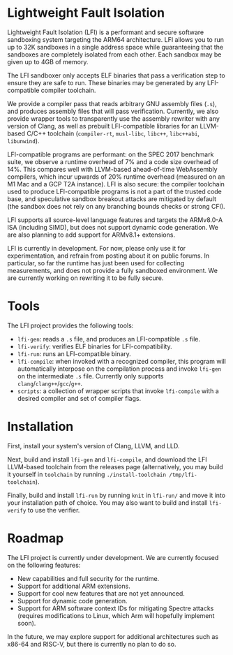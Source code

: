 # Lightweight Fault Isolation

Lightweight Fault Isolation (LFI) is a performant and secure software
sandboxing system targeting the ARM64 architecture. LFI allows you to run up to
32K sandboxes in a single address space while guaranteeing that the sandboxes
are completely isolated from each other. Each sandbox may be given up to 4GB of
memory.

The LFI sandboxer only accepts ELF binaries that pass a verification step to
ensure they are safe to run. These binaries may be generated by any
LFI-compatible compiler toolchain.

We provide a compiler pass that reads arbitrary GNU assembly files (`.s`), and
produces assembly files that will pass verification. Currently, we also provide
wrapper tools to transparently use the assembly rewriter with any version of
Clang, as well as prebuilt LFI-compatible libraries for an LLVM-based C/C++
toolchain (`compiler-rt`, `musl-libc`, `libc++`, `libc++abi`, `libunwind`).

LFI-compatible programs are performant: on the SPEC 2017 benchmark suite, we
observe a runtime overhead of 7% and a code size overhead of 14%. This compares
well with LLVM-based ahead-of-time WebAssembly compilers, which incur upwards
of 20% runtime overhead (measured on an M1 Mac and a GCP T2A instance). LFI is
also secure: the compiler toolchain used to produce LFI-compatible programs is
not a part of the trusted code base, and speculative sandbox breakout attacks
are mitigated by default (the sandbox does not rely on any branching bounds
checks or strong CFI).

LFI supports all source-level language features and targets the ARMv8.0-A ISA
(including SIMD), but does not support dynamic code generation. We are also
planning to add support for ARMv8.1+ extensions.

LFI is currently in development. For now, please only use it for
experimentation, and refrain from posting about it on public forums. In
particular, so far the runtime has just been used for collecting measurements,
and does not provide a fully sandboxed environment. We are currently working on
rewriting it to be fully secure.

# Tools

The LFI project provides the following tools:

* `lfi-gen`: reads a `.s` file, and produces an LFI-compatible `.s` file.
* `lfi-verify`: verifies ELF binaries for LFI-compatibility.
* `lfi-run`: runs an LFI-compatible binary.
* `lfi-compile`: when invoked with a recognized compiler, this program will
  automatically interpose on the compilation process and invoke `lfi-gen` on
  the intermediate `.s` file. Currently only supports
  `clang`/`clang++`/`gcc`/`g++`.
* `scripts`: a collection of wrapper scripts that invoke `lfi-compile` with a
  desired compiler and set of compiler flags.

# Installation

First, install your system's version of Clang, LLVM, and LLD.

Next, build and install `lfi-gen` and `lfi-compile`, and download the LFI
LLVM-based toolchain from the releases page (alternatively, you may build it
yourself in `toolchain` by running `./install-toolchain /tmp/lfi-toolchain`).

Finally, build and install `lfi-run` by running `knit` in `lfi-run/` and move
it into your installation path of choice. You may also want to build and
install `lfi-verify` to use the verifier.

# Roadmap

The LFI project is currently under development. We are currently focused on the
following features:

* New capabilities and full security for the runtime.
* Support for additional ARM extensions.
* Support for cool new features that are not yet announced.
* Support for dynamic code generation.
* Support for ARM software context IDs for mitigating Spectre attacks (requires
  modifications to Linux, which Arm will hopefully implement soon).

In the future, we may explore support for additional architectures such as
x86-64 and RISC-V, but there is currently no plan to do so.
